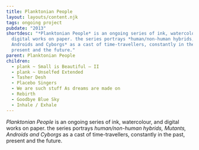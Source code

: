 ```yaml
---
title: Planktonian People
layout: layouts/content.njk
tags: ongoing project
pubdate: "2013"
shortdesc: "*Planktonian People* is an ongoing series of ink, watercolour, and
  digital works on paper. the series portrays *human/non-human hybrids, Mutants,
  Androids and Cyborgs* as a cast of time-travellers, constantly in the past,
  present and the future."
parent: Planktonian People
children:
  - plank ~ Small is Beautiful – II
  - plank ~ Unselfed Extended
  - Tasher Desh
  - Placebo Singers
  - We are such stuff As dreams are made on
  - Rebirth
  - Goodbye Blue Sky
  - Inhale / Exhale
---
```

*Planktonian People* is an ongoing series of ink, watercolour, and digital works on paper. the series portrays _human/non-human hybrids, Mutants, Androids and Cyborgs_ as a cast of time-travellers, constantly in the past, present and the future.
